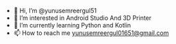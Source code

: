 - 👋 Hi, I’m @yunusemreergul51
- 👀 I’m interested in Android Studio And 3D Printer
- 🌱 I’m currently learning Python and Kotlin
- 📫 How to reach me yunusemreergul01651@gmail.com

<!---
yunusemreergul51/yunusemreergul51 is a ✨ special ✨ repository because its `README.md` (this file) appears on your GitHub profile.
You can click the Preview link to take a look at your changes.
--->
